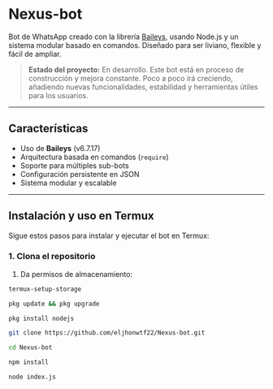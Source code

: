 # Nexus-bot

Bot de WhatsApp creado con la librería [Baileys](https://github.com/WhiskeySockets/Baileys), usando Node.js y un sistema modular basado en comandos. Diseñado para ser liviano, flexible y fácil de ampliar.

> **Estado del proyecto:** En desarrollo. Este bot está en proceso de construcción y mejora constante. Poco a poco irá creciendo, añadiendo nuevas funcionalidades, estabilidad y herramientas útiles para los usuarios.

---

## Características

- Uso de **Baileys** (v6.7.17)
- Arquitectura basada en comandos (`require`)
- Soporte para múltiples sub-bots
- Configuración persistente en JSON
- Sistema modular y escalable

---

## Instalación y uso en Termux

Sigue estos pasos para instalar y ejecutar el bot en Termux:

### 1. Clona el repositorio

1. Da permisos de almacenamiento:

```bash
termux-setup-storage

pkg update && pkg upgrade

pkg install nodejs

git clone https://github.com/eljhonwtf22/Nexus-bot.git

cd Nexus-bot

npm install

node index.js

